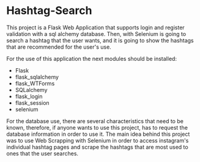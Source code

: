 Hashtag-Search 
==============
This project is a Flask Web Application that supports login and register validation with a sql alchemy database. 
Then, with Selenium is going to search a hashtag that the user wants, and it is going to show the hashtags that are recommended for the user's use.

For the use of this application the next modules should be installed: 
- Flask 
- flask_sqlalchemy 
- flask_WTForms 
- SQLalchemy 
- flask_login 
- flask_session 
- selenium 

For the database use, there are several characteristics that need to be known, therefore, if anyone wants to use this project, 
has to request the database information in order to use it. The main idea behind this project was to use Web Scrapping with Selenium in
order to access instagram's individual hashtag pages and scrape the hashtags that are most used to ones that the user searches.

